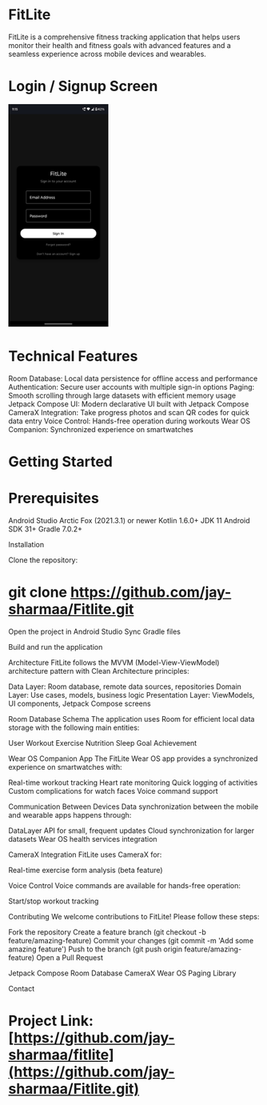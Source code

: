 # FitLite
FitLite is a comprehensive fitness tracking application that helps users monitor their health and fitness goals with advanced features and a seamless experience across mobile devices and wearables.

# Login / Signup Screen

<p float="left">
  <img src="https://github.com/jay-sharmaa/FitLite/blob/main/app/implimages/img1.jpg" width="200"/>
</p>

# Technical Features

Room Database: Local data persistence for offline access and performance
Authentication: Secure user accounts with multiple sign-in options
Paging: Smooth scrolling through large datasets with efficient memory usage
Jetpack Compose UI: Modern declarative UI built with Jetpack Compose
CameraX Integration: Take progress photos and scan QR codes for quick data entry
Voice Control: Hands-free operation during workouts
Wear OS Companion: Synchronized experience on smartwatches

# Getting Started
# Prerequisites

Android Studio Arctic Fox (2021.3.1) or newer
Kotlin 1.6.0+
JDK 11
Android SDK 31+
Gradle 7.0.2+

Installation

Clone the repository:

# git clone https://github.com/jay-sharmaa/Fitlite.git

Open the project in Android Studio
Sync Gradle files

Build and run the application

Architecture
FitLite follows the MVVM (Model-View-ViewModel) architecture pattern with Clean Architecture principles:

Data Layer: Room database, remote data sources, repositories
Domain Layer: Use cases, models, business logic
Presentation Layer: ViewModels, UI components, Jetpack Compose screens

Room Database Schema
The application uses Room for efficient local data storage with the following main entities:

User
Workout
Exercise
Nutrition
Sleep
Goal
Achievement

Wear OS Companion App
The FitLite Wear OS app provides a synchronized experience on smartwatches with:

Real-time workout tracking
Heart rate monitoring
Quick logging of activities
Custom complications for watch faces
Voice command support

Communication Between Devices
Data synchronization between the mobile and wearable apps happens through:

DataLayer API for small, frequent updates
Cloud synchronization for larger datasets
Wear OS health services integration

CameraX Integration
FitLite uses CameraX for:

Real-time exercise form analysis (beta feature)

Voice Control
Voice commands are available for hands-free operation:

Start/stop workout tracking

Contributing
We welcome contributions to FitLite! Please follow these steps:

Fork the repository
Create a feature branch (git checkout -b feature/amazing-feature)
Commit your changes (git commit -m 'Add some amazing feature')
Push to the branch (git push origin feature/amazing-feature)
Open a Pull Request

Jetpack Compose
Room Database
CameraX
Wear OS
Paging Library

Contact
# Project Link: [https://github.com/jay-sharmaa/fitlite](https://github.com/jay-sharmaa/Fitlite.git)
